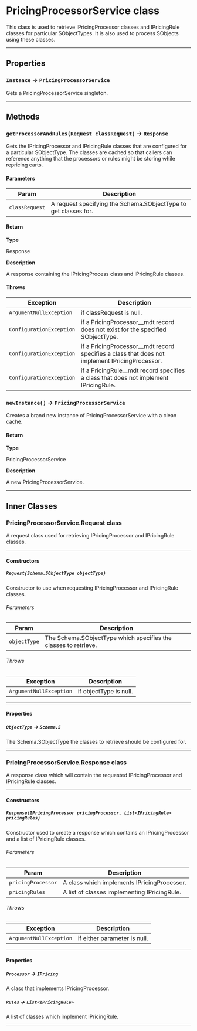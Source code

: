 # PricingProcessorService class

This class is used to retrieve IPricingProcessor classes and IPricingRule classes for particular SObjectTypes. It is also used to process SObjects using these classes.

---
## Properties

### `Instance` → `PricingProcessorService`

Gets a PricingProcessorService singleton.

---
## Methods
### `getProcessorAndRules(Request classRequest)` → `Response`

Gets the IPricingProcessor and IPricingRule classes that are configured for a particular SObjectType. The classes are cached so that callers can reference anything that the processors or rules might be storing while repricing carts.

#### Parameters
|Param|Description|
|-----|-----------|
|`classRequest` |  A request specifying the Schema.SObjectType to get classes for. |

#### Return

**Type**

Response

**Description**

A response containing the IPricingProcess class and IPricingRule classes.

#### Throws
|Exception|Description|
|---------|-----------|
|`ArgumentNullException` |  if classRequest is null. |
|`ConfigurationException` |  if a PricingProcessor__mdt record does not exist for the specified SObjectType. |
|`ConfigurationException` |  if a PricingProcessor__mdt record specifies a class that does not implement IPricingProcessor. |
|`ConfigurationException` |  if a PricingRule__mdt record specifies a class that does not implement IPricingRule. |

### `newInstance()` → `PricingProcessorService`

Creates a brand new instance of PricingProcessorService with a clean cache.

#### Return

**Type**

PricingProcessorService

**Description**

A new PricingProcessorService.

---
## Inner Classes

### PricingProcessorService.Request class

A request class used for retrieving IPricingProcessor and IPricingRule classes.

---
#### Constructors
##### `Request(Schema.SObjectType objectType)`

Constructor to use when requesting IPricingProcessor and IPricingRule classes.
###### Parameters
|Param|Description|
|-----|-----------|
|`objectType` |  The Schema.SObjectType which specifies the classes to retrieve. |

###### Throws
|Exception|Description|
|---------|-----------|
|`ArgumentNullException` |  if objectType is null. |

---
#### Properties

##### `ObjectType` → `Schema.S`

The Schema.SObjectType the classes to retrieve should be configured for.

---
### PricingProcessorService.Response class

A response class which will contain the requested IPricingProcessor and IPricingRule classes.

---
#### Constructors
##### `Response(IPricingProcessor pricingProcessor, List<IPricingRule> pricingRules)`

Constructor used to create a response which contains an IPricingProcessor and a list of IPricingRule classes.
###### Parameters
|Param|Description|
|-----|-----------|
|`pricingProcessor` |  A class which implements IPricingProcessor. |
|`pricingRules` |  A list of classes implementing IPricingRule. |

###### Throws
|Exception|Description|
|---------|-----------|
|`ArgumentNullException` |  if either parameter is null. |

---
#### Properties

##### `Processor` → `IPricing`

A class that implements IPricingProcessor.

##### `Rules` → `List<IPricingRule>`

A list of classes which implement IPricingRule.

---
